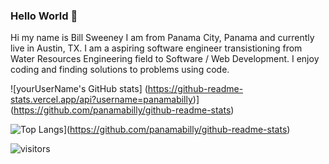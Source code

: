 ### Hello World 👋
Hi my name is Bill Sweeney I am from Panama City, Panama and currently live in Austin, TX. I am a aspiring software engineer transistioning from Water Resources Engineering field to Software / Web Development. I enjoy coding and finding solutions to problems using code. 

<!--
**panamabilly/panamabilly** is a ✨ _special_ ✨ repository because its `README.md` (this file) appears on your GitHub profile.

Here are some ideas to get you started:

- 🔭 I’m currently working on ...
- 🌱 I’m currently learning ...
- 👯 I’m looking to collaborate on ...
- 🤔 I’m looking for help with ...
- 💬 Ask me about ...
- 📫 How to reach me: ...
- 😄 Pronouns: ...
- ⚡ Fun fact: ...
-->

![yourUserName's GitHub stats] (https://github-readme-stats.vercel.app/api?username=panamabilly)](https://github.com/panamabilly/github-readme-stats)

![Top Langs](https://github-readme-stats.vercel.app/api/top-langs/?username=panamabilly&layout=compact)](https://github.com/panamabilly/github-readme-stats)

![visitors](https://visitor-badge.glitch.me/badge?page_id=panamabilly.panamabilly)
